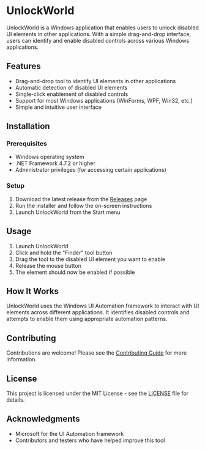 # UnlockWorld

UnlockWorld is a Windows application that enables users to unlock disabled UI elements in other applications. With a simple drag-and-drop interface, users can identify and enable disabled controls across various Windows applications.

## Features

- Drag-and-drop tool to identify UI elements in other applications
- Automatic detection of disabled UI elements
- Single-click enablement of disabled controls
- Support for most Windows applications (WinForms, WPF, Win32, etc.)
- Simple and intuitive user interface

## Installation

### Prerequisites
- Windows operating system
- .NET Framework 4.7.2 or higher
- Administrator privileges (for accessing certain applications)

### Setup
1. Download the latest release from the [Releases](https://github.com/yourusername/UnlockWorld/releases) page
2. Run the installer and follow the on-screen instructions
3. Launch UnlockWorld from the Start menu

## Usage

1. Launch UnlockWorld
2. Click and hold the "Finder" tool button
3. Drag the tool to the disabled UI element you want to enable
4. Release the mouse button
5. The element should now be enabled if possible

## How It Works

UnlockWorld uses the Windows UI Automation framework to interact with UI elements across different applications. It identifies disabled controls and attempts to enable them using appropriate automation patterns.

## Contributing

Contributions are welcome! Please see the [Contributing Guide](CONTRIBUTING.md) for more information.

## License

This project is licensed under the MIT License - see the [LICENSE](LICENSE) file for details.

## Acknowledgments

- Microsoft for the UI Automation framework
- Contributors and testers who have helped improve this tool
